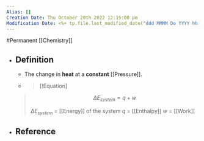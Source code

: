 ```yaml
---
Alias: []
Creation Date: Thu October 20th 2022 12:15:00 pm 
Modification Date: <%+ tp.file.last_modified_date("ddd MMMM Do YYYY hh:mm:ss a") %>
---
```

#Permanent [[Chemistry]]

- ## Definition
	- The change in **heat** at a **constant** [[Pressure]].
	- > [!Equation]
	> $$\Delta E_{system}=q+w$$
	> 
	> $\Delta E_{system}$ = [[Energy]] of the system
	> $q$ = [[Enthalpy]]
	> $w$ = [[Work]]
- ## Reference